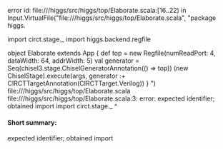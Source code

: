 error id: file://<WORKSPACE>/higgs/src/higgs/top/Elaborate.scala:[16..22) in Input.VirtualFile("file://<WORKSPACE>/higgs/src/higgs/top/Elaborate.scala", "package higgs.

import circt.stage._
import higgs.backend.regfile

object Elaborate extends App {
  def top = new Regfile(numReadPort: 4, dataWidth: 64, addrWidth: 5)
  val generator = Seq(chisel3.stage.ChiselGeneratorAnnotation(() => top))
  (new ChiselStage).execute(args, generator :+ CIRCTTargetAnnotation(CIRCTTarget.Verilog))
}
")
file://<WORKSPACE>/higgs/src/higgs/top/Elaborate.scala
file://<WORKSPACE>/higgs/src/higgs/top/Elaborate.scala:3: error: expected identifier; obtained import
import circt.stage._
^
#### Short summary: 

expected identifier; obtained import